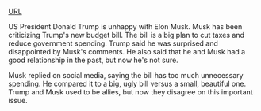 <a href="https://www.bbc.com/news/articles/c5yg98rl717o">URL</a>

US President Donald Trump is unhappy with Elon Musk. Musk has been criticizing Trump's new budget bill. The bill is a big plan to cut taxes and reduce government spending. Trump said he was surprised and disappointed by Musk's comments. He also said that he and Musk had a good relationship in the past, but now he's not sure.

Musk replied on social media, saying the bill has too much unnecessary spending. He compared it to a big, ugly bill versus a small, beautiful one. Trump and Musk used to be allies, but now they disagree on this important issue.